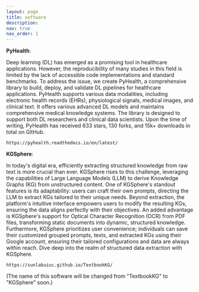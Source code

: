 ```yaml
---
layout: page
title: software
description: 
nav: true
nav_order: 1
---
```


**PyHealth**:

Deep learning (DL) has emerged as a promising tool in healthcare
applications. However, the reproducibility of many studies in this
field is limited by the lack of accessible code implementations and
standard benchmarks. To address the issue, we create PyHealth, a
comprehensive library to build, deploy, and validate DL pipelines for
healthcare applications. PyHealth supports various data modalities,
including electronic health records (EHRs), physiological signals,
medical images, and clinical text. It offers various advanced DL
models and maintains comprehensive medical knowledge systems.
The library is designed to support both DL researchers and clinical
data scientists. Upon the time of writing, PyHealth has received
633 stars, 130 forks, and 15k+ downloads in total on GitHub.

    https://pyhealth.readthedocs.io/en/latest/


**KGSphere**:

In today's digital era, efficiently extracting structured knowledge from raw text is more crucial than ever. KGSphere rises to this challenge, leveraging the capabilities of Large Language Models (LLM) to derive Knowledge Graphs (KG) from unstructured content. One of KGSphere's standout features is its adaptability: users can craft their own prompts, directing the LLM to extract KGs tailored to their unique needs. Beyond extraction, the platform's intuitive interface empowers users to modify the resulting KGs, ensuring the data aligns perfectly with their objectives. An added advantage is KGSphere's support for Optical Character Recognition (OCR) from PDF files, transforming static documents into dynamic, structured knowledge. Furthermore, KGSphere prioritizes user convenience; individuals can save their customized grouped prompts, texts, and extracted KGs using their Google account, ensuring their tailored configurations and data are always within reach. Dive deep into the realm of structured data extraction with KGSphere.

    https://sunlabuiuc.github.io/TextbookKG/

(The name of this software will be changed from "TextbookKG" to "KGSphere" soon.)
